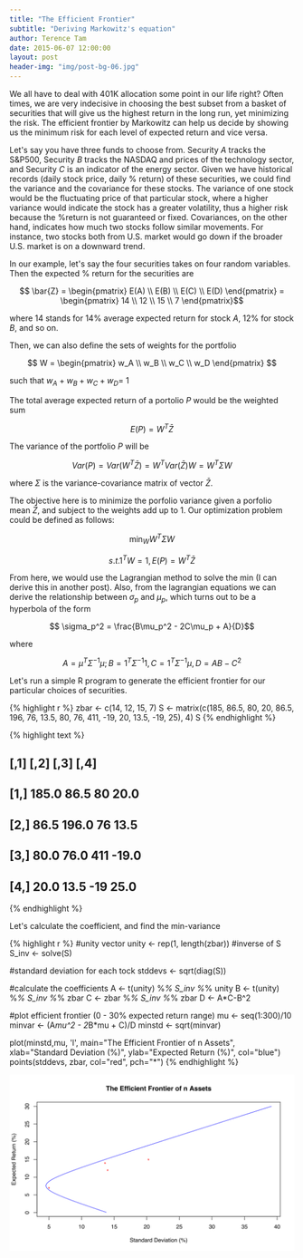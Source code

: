 ```yaml
---
title: "The Efficient Frontier"
subtitle: "Deriving Markowitz's equation"
author: Terence Tam
date: 2015-06-07 12:00:00
layout: post
header-img: "img/post-bg-06.jpg"
---
```


We all have to deal with 401K allocation some point in our life right? Often times, we are very indecisive in choosing the best subset from a basket of securities that will give us the highest return in the long run, yet minimizing the risk. The efficient frontier by Markowitz can help us decide by showing us the minimum risk for each level of expected return and vice versa.

Let's say you have three funds to choose from. Security $A$ tracks the S&P500, Security $B$ tracks the NASDAQ and prices of the technology sector, and Security $C$ is an indicator of the energy sector. Given we have historical records (daily stock price, daily % return) of these securities, we could find the variance and the covariance for these stocks. The variance of one stock would be the fluctuating price of that particular stock, where a higher variance would indicate the stock has a greater volatility, thus a higher risk because the %return is not guaranteed or fixed. Covariances, on the other hand, indicates how much two stocks follow similar movements. For instance, two stocks both from U.S. market would go down if the broader U.S. market is on a downward trend.

In our example, let's say the four securities takes on four random variables. Then the expected % return for the securities are

$$ \bar{Z} = \begin{pmatrix} E(A) \\ E(B) \\ E(C) \\ E(D) \end{pmatrix} = \begin{pmatrix} 14 \\ 12 \\ 15 \\ 7 \end{pmatrix}$$

where 14 stands for 14% average expected return for stock $A$, 12% for stock $B$, and so on.

Then, we can also define the sets of weights for the portfolio

$$ W = \begin{pmatrix} w_A \\ w_B \\ w_C \\ w_D \end{pmatrix} $$

such that $w_A+w_B+w_C+w_D=$ 1

The total average expected return of a portolio $P$ would be the weighted sum

$$E(P) = W^{T}\bar{Z}$$

The variance of the portfolio $P$ will be

$$Var(P) =  Var(W^{T}\bar{Z}) = W^{T}Var(\bar{Z})W = W^{T}\Sigma W$$

where $\Sigma$ is the variance-covariance matrix of vector $\bar{Z}$.

The objective here is to minimize the porfolio variance given a porfolio mean $\bar{Z}$, and subject to the weights add up to 1. Our optimization problem could be defined as follows:

$$ \min_{W} W^{T}\Sigma W$$

$$ s.t. 1^{T}W = 1, E(P) = W^{T}\bar{Z}$$

From here, we would use the Lagrangian method to solve the min (I can derive this in another post). Also, from the lagrangian equations we can derive the relationship between $\sigma_p$ and $\mu_p$, which turns out to be a hyperbola of the form

$$ \sigma_p^2 = \frac{B\mu_p^2 - 2C\mu_p + A}{D}$$

where 

$$ A = \mu^T\Sigma^{-1}\mu; B=1^T\Sigma^{-1}1, C=1^T\Sigma^{-1}\mu, D= AB - C^2 $$


Let's run a simple R program to generate the efficient frontier for our particular choices of securities.


{% highlight r %}
zbar <- c(14, 12, 15, 7)
S <- matrix(c(185, 86.5, 80, 20, 86.5, 196, 76, 13.5, 80, 76, 411, -19, 20, 13.5, -19, 25), 4)
S
{% endhighlight %}



{% highlight text %}
##       [,1]  [,2] [,3]  [,4]
## [1,] 185.0  86.5   80  20.0
## [2,]  86.5 196.0   76  13.5
## [3,]  80.0  76.0  411 -19.0
## [4,]  20.0  13.5  -19  25.0
{% endhighlight %}

Let's calculate the coefficient, and find the min-variance


{% highlight r %}
#unity vector
unity <- rep(1, length(zbar))
#inverse of S
S_inv <- solve(S)

#standard deviation for each tock
stddevs <- sqrt(diag(S))

#calculate the coefficients
A <- t(unity) %*% S_inv %*% unity
B <- t(unity) %*% S_inv %*% zbar
C <- zbar %*% S_inv %*% zbar
D <- A*C-B^2

#plot efficient frontier (0 - 30% expected return range)
mu <- seq(1:300)/10
minvar <- (A*mu^2 - 2*B*mu + C)/D
minstd <- sqrt(minvar)

plot(minstd,mu, 'l', main="The Efficient Frontier of n Assets", xlab="Standard Deviation (%)",
     ylab="Expected Return (%)", col="blue")
points(stddevs, zbar, col="red", pch="*")
{% endhighlight %}

![plot of chunk unnamed-chunk-2](/figures/unnamed-chunk-2-1.svg) 
